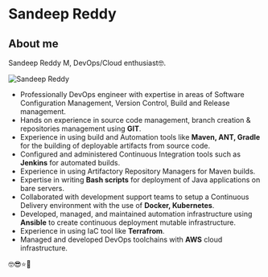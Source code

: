 # Sandeep Reddy

## About me

Sandeep Reddy M, DevOps/Cloud enthusiast🤓.

![Sandeep Reddy](https://github.com/imsandeepreddy/imsandeepreddy.github.io/blob/main/_images/SandeepReddy.png?raw=true)

- Professionally DevOps engineer with expertise in areas of Software Configuration Management, Version Control, Build and Release management.
- Hands on experience in source code management, branch creation & repositories management using **GIT**.
- Experience in using build and Automation tools like **Maven, ANT, Gradle** for the building of deployable artifacts from source code. 
- Configured and administered Continuous Integration tools such as **Jenkins** for automated builds.
- Experience in using Artifactory Repository Managers for Maven builds. 
- Expertise in writing **Bash scripts** for deployment of Java applications on bare servers. 
- Collaborated with development support teams to setup a Continuous Delivery environment with the use of **Docker, Kubernetes**.
- Developed, managed, and maintained automation infrastructure using **Ansible** to create continuous deployment mutable infrastructure.
- Experience in using IaC tool like **Terrafrom**.
- Managed and developed DevOps toolchains with **AWS** cloud infrastructure.

🤓😎⭐🌟
